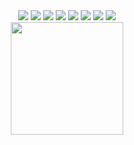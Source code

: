<!--
**Seungmani/Seungmani** is a ✨ _special_ ✨ repository because its `README.md` (this file) appears on your GitHub profile.

Here are some ideas to get you started:

- 🔭 I’m currently working on ...
- 🌱 I’m currently learning ...
- 👯 I’m looking to collaborate on ...
- 🤔 I’m looking for help with ...
- 💬 Ask me about ...
- 📫 How to reach me: ...
- 😄 Pronouns: ...
- ⚡ Fun fact: ...
-->
<div align="center">
	<img src="https://img.shields.io/badge/JavaScript-F7DF1E?style=flat-square&logo=javascript&logoColor=white"/>
	<img src="https://img.shields.io/badge/HTML5-E34F26?style=flat&logo=HTML5&logoColor=white" />
	<img src="https://img.shields.io/badge/CSS3-1572B6?style=flat&logo=CSS3&logoColor=white" />
    <img src="https://img.shields.io/badge/react-61DAFB?style=flat&logo=react&logoColor=white">
    <img src="https://img.shields.io/badge/typescript-3178C6?&logo=typescript&logoColor=white"> 
    <img src="https://img.shields.io/badge/Zustand-2C8EBB?&logo=zustand&logoColor=white"> 
    <image src="https://img.shields.io/badge/TailwindCSS-06B6D4?&logo=Tailwind CSS&logoColor=white"> 
    <image src="https://img.shields.io/badge/DaisyUI-6DB33F?&logo=DaisyUI&logoColor=white">
</div>
<div align="center">
	<a href="https://github.com/Seungmani">
		<img align="center" style="height:180px" src="https://github-readme-stats.vercel.app/api/top-langs/?username=Seungmani&layout=compact&theme=nord&hide_border=true" />
	</a> 
</div>

<div align="center">

</div>

